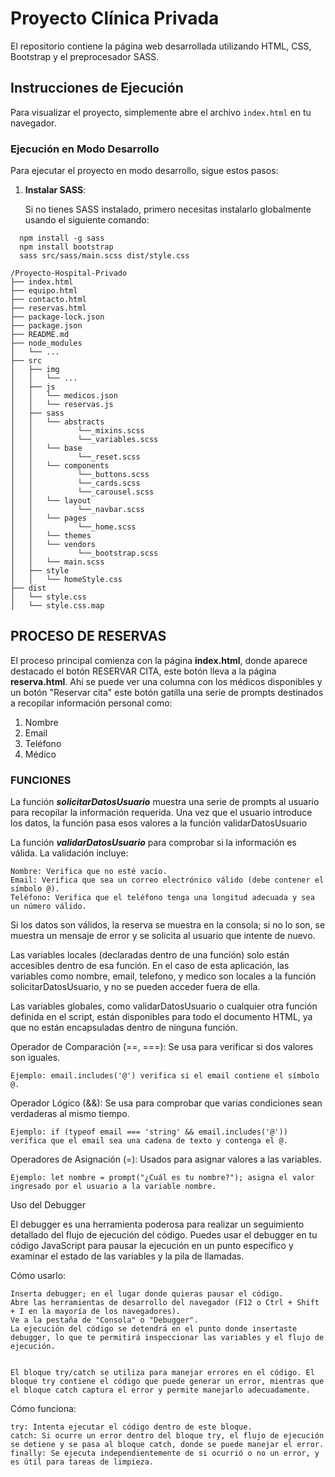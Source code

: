 # Proyecto Clínica Privada

El repositorio contiene la página web desarrollada utilizando HTML, CSS, Bootstrap y el preprocesador SASS.

## Instrucciones de Ejecución

Para visualizar el proyecto, simplemente abre el archivo `index.html` en tu navegador.

### Ejecución en Modo Desarrollo

Para ejecutar el proyecto en modo desarrollo, sigue estos pasos:

1. **Instalar SASS**:

   Si no tienes SASS instalado, primero necesitas instalarlo globalmente usando el siguiente comando:

```
  npm install -g sass
  npm install bootstrap
  sass src/sass/main.scss dist/style.css
```

```
/Proyecto-Hospital-Privado
├── index.html
├── equipo.html
├── contacto.html
├── reservas.html
├── package-lock.json
├── package.json
├── README.md
├── node_modules
│   └── ...
├── src
│   ├── img
│   │   └── ...
│   ├── js
│   │   └── medicos.json
│   │   └── reservas.js
│   ├── sass
│   │   └── abstracts
│   │          └──_mixins.scss
│   │          └──_variables.scss
│   │   └── base
│   │          └──_reset.scss
│   │   └── components
│   │          └──_buttons.scss
│   │          └──_cards.scss
│   │          └──_carousel.scss
│   │   └── layout
│   │          └──_navbar.scss
│   │   └── pages
│   │          └──_home.scss
│   │   └── themes
│   │   └── vendors
│   │          └──_bootstrap.scss
│   │   └── main.scss
│   ├── style
│   │   └── homeStyle.css
├── dist
│   └── style.css
│   └── style.css.map
```


## PROCESO DE RESERVAS

El proceso principal comienza con la página **index.html**, donde aparece destacado el botón RESERVAR CITA, este botón lleva a la página **reserva.html**. Ahí se puede ver una columna con los médicos disponibles y un botón "Reservar cita" este botón gatilla una serie de prompts destinados a recopilar información personal como:

1. Nombre
2. Email 
3. Teléfono
4. Médico

### FUNCIONES

La función ***solicitarDatosUsuario*** muestra una serie de prompts al usuario para recopilar la información requerida. Una vez que el usuario introduce los datos, la función pasa esos valores a la función validarDatosUsuario 


La función ***validarDatosUsuario*** para comprobar si la información es válida. La validación incluye:

    Nombre: Verifica que no esté vacío.
    Email: Verifica que sea un correo electrónico válido (debe contener el símbolo @).
    Teléfono: Verifica que el teléfono tenga una longitud adecuada y sea un número válido.

Si los datos son válidos, la reserva se muestra en la consola; si no lo son, se muestra un mensaje de error y se solicita al usuario que intente de nuevo.

Las variables locales (declaradas dentro de una función) solo están accesibles dentro de esa función. En el caso de esta aplicación, las variables como nombre, email, telefono, y medico son locales a la función solicitarDatosUsuario, y no se pueden acceder fuera de ella.

Las variables globales, como validarDatosUsuario o cualquier otra función definida en el script, están disponibles para todo el documento HTML, ya que no están encapsuladas dentro de ninguna función.

Operador de Comparación (==, ===): Se usa para verificar si dos valores son iguales.

    Ejemplo: email.includes('@') verifica si el email contiene el símbolo @.

Operador Lógico (&&): Se usa para comprobar que varias condiciones sean verdaderas al mismo tiempo.

    Ejemplo: if (typeof email === 'string' && email.includes('@')) verifica que el email sea una cadena de texto y contenga el @.

Operadores de Asignación (=): Usados para asignar valores a las variables.

    Ejemplo: let nombre = prompt("¿Cuál es tu nombre?"); asigna el valor ingresado por el usuario a la variable nombre.


Uso del Debugger

El debugger es una herramienta poderosa para realizar un seguimiento detallado del flujo de ejecución del código. Puedes usar el debugger en tu código JavaScript para pausar la ejecución en un punto específico y examinar el estado de las variables y la pila de llamadas.

Cómo usarlo:

    Inserta debugger; en el lugar donde quieras pausar el código.
    Abre las herramientas de desarrollo del navegador (F12 o Ctrl + Shift + I en la mayoría de los navegadores).
    Ve a la pestaña de "Consola" o "Debugger".
    La ejecución del código se detendrá en el punto donde insertaste debugger, lo que te permitirá inspeccionar las variables y el flujo de ejecución.


    El bloque try/catch se utiliza para manejar errores en el código. El bloque try contiene el código que puede generar un error, mientras que el bloque catch captura el error y permite manejarlo adecuadamente.

Cómo funciona:

    try: Intenta ejecutar el código dentro de este bloque.
    catch: Si ocurre un error dentro del bloque try, el flujo de ejecución se detiene y se pasa al bloque catch, donde se puede manejar el error.
    finally: Se ejecuta independientemente de si ocurrió o no un error, y es útil para tareas de limpieza.
